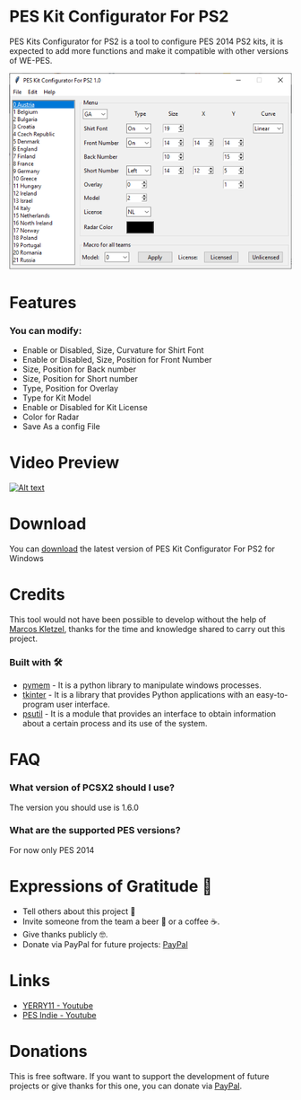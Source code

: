 # PES Kit Configurator For PS2
PES Kits Configurator for PS2 is a tool to configure PES 2014 PS2 kits, it is expected to add more functions and make it compatible with other versions of WE-PES.

<p align="center">
  <img src="https://github.com/Gerardo031199/PES-Kit-Configurator-For-PS2/blob/main/img/PES%20Kit%20Configurator%20For%20PS2.PNG">
</p>

# Features 
### You can modify:
- Enable or Disabled, Size, Curvature for Shirt Font 
- Enable or Disabled, Size, Position for Front Number
- Size, Position for Back number
- Size, Position for Short number
- Type, Position for Overlay
- Type for Kit Model 
- Enable or Disabled for Kit License 
- Color for Radar
- Save As a config File

# Video Preview

[![Alt text](https://img.youtube.com/vi/UhxVjiledW8/0.jpg)](https://www.youtube.com/watch?v=UhxVjiledW8)

# Download
You can [download](https://github.com/Gerardo031199/PES-Kit-Configurator-For-PS2/releases) the latest version of PES Kit Configurator For PS2 for Windows

# Credits
This tool would not have been possible to develop without the help of [Marcos Kletzel](https://github.com/moth1995), thanks for the time and knowledge shared to carry out this project.

### Built with 🛠️
- [pymem](https://pypi.org/project/Pymem/) - It is a python library to manipulate windows processes.
- [tkinter](https://docs.python.org/3/library/tk.html) - It is a library that provides Python applications with an easy-to-program user interface.
- [psutil](https://pypi.org/project/psutil/) - It is a module that provides an interface to obtain information about a certain process and its use of the system.

# FAQ
### What version of PCSX2 should I use?
<p>The version you should use is 1.6.0</p>

### What are the supported PES versions?
<p>For now only PES 2014</p>

# Expressions of Gratitude 🎁
- Tell others about this project 📢
- Invite someone from the team a beer 🍺 or a coffee ☕.
- Give thanks publicly 🤓.
- Donate via PayPal for future projects: [PayPal](https://www.paypal.com/paypalme/gerardocj11)

# Links
- [YERRY11 - Youtube](https://www.youtube.com/channel/UCzHGN5DBIXVviZQypFH_ieg)
- [PES Indie - Youtube](https://www.youtube.com/channel/UC0OwEN9qT1VAcvLZFeyCjDA)

# Donations
This is free software. If you want to support the development of future projects or give thanks for this one, you can donate via [PayPal](https://www.paypal.com/paypalme/gerardocj11).
